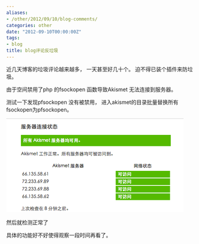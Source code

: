```yaml
---
aliases:
- /other/2012/09/10/blog-comments/
categories: other
date: "2012-09-10T00:00:00Z"
tags:
- blog
title: blog评论反垃圾
---
```


近几天博客的垃圾评论越来越多， 一天甚至好几十个。 迫不得已装个插件来防垃圾。

由于空间禁用了php 的fsockopen 函数导致Akismet 无法连接到服务器。

测试一下发现pfsockopen 没有被禁用， 进入akismet的目录批量替换所有fsockopen为pfsockopen。

![QQ20120910 1](/assets/images/2012/09/QQ20120910-1.png "QQ20120910-1.png")

然后就检测正常了

具体的功能好不好使得观察一段时间再看了。
